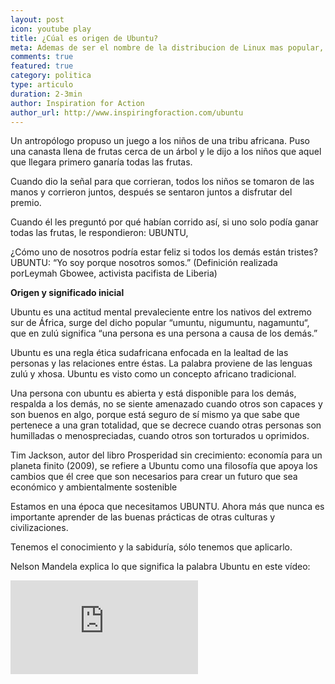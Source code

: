 ```yaml
---
layout: post
icon: youtube play
title: ¿Cúal es origen de Ubuntu? 
meta: Ademas de ser el nombre de la distribucion de Linux mas popular, su raiz proviene de entre los nativos del extremo sur de África.  Es una actitud mental que surge de un dicho popular que en zulú significa “una persona es una persona a causa de los demás.”
comments: true
featured: true
category: politica
type: articulo
duration: 2-3min
author: Inspiration for Action
author_url: http://www.inspiringforaction.com/ubuntu
---
```


<p>
	Un antropólogo propuso un juego a los niños de una tribu africana. Puso una canasta llena de frutas cerca de un árbol y le dijo a los niños que aquel que llegara primero ganaría todas las frutas.
</p>
<p>
Cuando dio la señal para que corrieran, todos los niños se tomaron de las manos y corrieron juntos, después se sentaron juntos a disfrutar del premio.
</p>
<p>
Cuando él les preguntó por qué habían corrido así, si uno solo podía ganar todas las frutas, le respondieron: UBUNTU, 
</p>
<p>
¿Cómo uno de nosotros podría estar feliz si todos los demás están tristes?
UBUNTU: “Yo soy porque nosotros somos.” (Definición realizada porLeymah Gbowee, activista pacifista de Liberia)
</p>
<p>
<b>Origen y significado inicial</b>
</p>
<p>
Ubuntu es una actitud mental prevaleciente entre los nativos del extremo sur de África, surge del dicho popular “umuntu, nigumuntu, nagamuntu“, que en zulú significa “una persona es una persona a causa de los demás.”
</p>
<p>
Ubuntu es una regla ética sudafricana enfocada en la lealtad de las personas y las relaciones entre éstas. La palabra proviene de las lenguas zulú y xhosa. Ubuntu es visto como un concepto africano tradicional.
</p>
<p>
Una persona con ubuntu es abierta y está disponible para los demás, respalda a los demás, no se siente amenazado cuando otros son capaces y son buenos en algo, porque está seguro de sí mismo ya que sabe que pertenece a una gran totalidad, que se decrece cuando otras personas son humilladas o menospreciadas, cuando otros son torturados u oprimidos.
</p>
<p>
Tim Jackson, autor del libro Prosperidad sin crecimiento: economía para un planeta finito (2009), se refiere a Ubuntu como una filosofía que apoya los cambios que él cree que son necesarios para crear un futuro que sea económico y ambientalmente sostenible
</p>

<p>
Estamos en una época que necesitamos UBUNTU. Ahora más que nunca es importante aprender de las buenas prácticas de otras culturas y civilizaciones.
</p>
<p>
Tenemos el conocimiento  y la sabiduría, sólo tenemos que aplicarlo.
</p>
<p>
Nelson Mandela explica lo que significa la palabra Ubuntu en este vídeo:
</p>
<div class="video">
<div class="video-wrapper">
    <iframe src="https://www.youtube.com/embed/DoE2RIAmvB8" frameborder="0" allowfullscreen></iframe>
</div>
</div>


